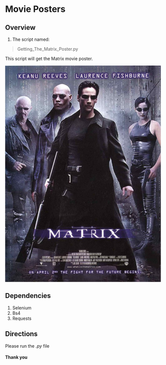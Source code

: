 # Movie Posters


## Overview 

1. The script named:

> Getting_The_Matrix_Poster.py

This script will get the Matrix movie poster.

![Alt image](https://github.com/PauloRlopez/Web_Scraping/blob/master/Movie_Posters/The_Matrix_poster_image.jpg?raw='Matrix')


## Dependencies 

1. Selenium
2. Bs4
3. Requests

## Directions

Please run the *.py* file

#### Thank you
